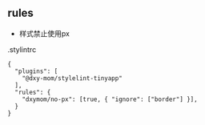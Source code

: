 ## rules
* 样式禁止使用px

.stylintrc

```
{
  "plugins": [
    "@dxy-mom/stylelint-tinyapp"
  ],
  "rules": {
    "dxymom/no-px": [true, { "ignore": ["border"] }],
  }
}

```